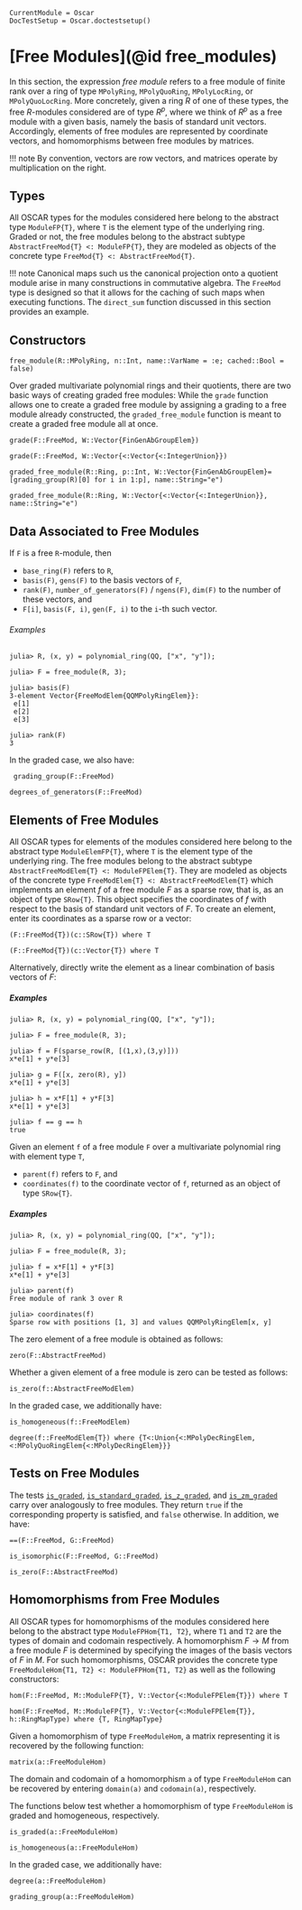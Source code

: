 ```@meta
CurrentModule = Oscar
DocTestSetup = Oscar.doctestsetup()
```

# [Free Modules](@id free_modules)

In this section, the expression *free module*  refers to a free module of finite rank
over a ring of type `MPolyRing`, `MPolyQuoRing`, `MPolyLocRing`, or `MPolyQuoLocRing`.
More concretely, given a ring $R$ of one of these types, the free $R$-modules considered are of
type $R^p$, where we think of $R^p$ as a free module with a given basis, namely the basis of
standard unit vectors. Accordingly, elements of free modules are represented by coordinate vectors,
and homomorphisms between free modules by matrices.

!!! note
    By convention, vectors are row vectors, and matrices operate by multiplication on the right.

## Types

All OSCAR types for the modules considered here belong to the
abstract type `ModuleFP{T}`, where `T` is the element type of the underlying ring.
Graded or not, the free modules belong to the abstract subtype `AbstractFreeMod{T} <: ModuleFP{T}`,
they are modeled as objects of the concrete type `FreeMod{T} <: AbstractFreeMod{T}`.

!!! note
    Canonical maps such us the canonical projection onto a quotient module arise in many 
    constructions in commutative algebra. The `FreeMod` type is designed so that it allows
    for the caching of such maps when executing functions. The `direct_sum` function discussed
    in this section provides an example.

## Constructors

```@docs
free_module(R::MPolyRing, n::Int, name::VarName = :e; cached::Bool = false)
```

Over graded multivariate polynomial rings and their quotients,  there are two basic ways of
creating graded free modules: While the `grade` function allows one to create a graded free module
by assigning a grading to a free module already constructed, the `graded_free_module` function is
meant to create a graded free module all at once.

```@docs
grade(F::FreeMod, W::Vector{FinGenAbGroupElem})
```

```@docs
grade(F::FreeMod, W::Vector{<:Vector{<:IntegerUnion}})
```

```@docs
graded_free_module(R::Ring, p::Int, W::Vector{FinGenAbGroupElem}=[grading_group(R)[0] for i in 1:p], name::String="e")
```

```@docs
graded_free_module(R::Ring, W::Vector{<:Vector{<:IntegerUnion}}, name::String="e")
```

## Data Associated to Free Modules

If `F` is a free `R`-module, then

- `base_ring(F)` refers to `R`,
- `basis(F)`, `gens(F)` to the basis vectors of `F`, 
- `rank(F)`, `number_of_generators(F)` / `ngens(F)`, `dim(F)` to the number of these vectors, and
- `F[i]`, `basis(F, i)`, `gen(F, i)` to the `i`-th such vector.

###### Examples

```jldoctest
julia> R, (x, y) = polynomial_ring(QQ, ["x", "y"]);

julia> F = free_module(R, 3);

julia> basis(F)
3-element Vector{FreeModElem{QQMPolyRingElem}}:
 e[1]
 e[2]
 e[3]

julia> rank(F)
3
```

In the graded case, we also have:

```@docs
 grading_group(F::FreeMod)
```

```@docs
degrees_of_generators(F::FreeMod)
```

## Elements of Free Modules

All OSCAR types for elements of the modules considered here belong
to the abstract type `ModuleElemFP{T}`, where `T` is the element type of the underlying ring.
The free modules belong to the abstract subtype `AbstractFreeModElem{T} <: ModuleFPElem{T}`.
They are modeled as objects of the concrete type `FreeModElem{T} <: AbstractFreeModElem{T}`
which implements an element $f$ of a free module $F$ as a sparse row, that is, as an object of
type `SRow{T}`. This object specifies the coordinates of $f$ with respect to the basis of standard
unit vectors of $F$. To create an element, enter its coordinates as a sparse row or a vector: 

```@julia
(F::FreeMod{T})(c::SRow{T}) where T
```

```@julia
(F::FreeMod{T})(c::Vector{T}) where T
```

Alternatively, directly write the element as a linear combination of basis vectors of $F$:
 
##### Examples

```jldoctest
julia> R, (x, y) = polynomial_ring(QQ, ["x", "y"]);

julia> F = free_module(R, 3);

julia> f = F(sparse_row(R, [(1,x),(3,y)]))
x*e[1] + y*e[3]

julia> g = F([x, zero(R), y])
x*e[1] + y*e[3]

julia> h = x*F[1] + y*F[3]
x*e[1] + y*e[3]

julia> f == g == h
true
```

Given an element `f`  of a free module `F` over a multivariate polynomial ring with element type `T`,
- `parent(f)` refers to `F`, and
- `coordinates(f)` to the coordinate vector of `f`, returned as an object of type `SRow{T}`.

##### Examples

```jldoctest
julia> R, (x, y) = polynomial_ring(QQ, ["x", "y"]);

julia> F = free_module(R, 3);

julia> f = x*F[1] + y*F[3]
x*e[1] + y*e[3]

julia> parent(f)
Free module of rank 3 over R

julia> coordinates(f)
Sparse row with positions [1, 3] and values QQMPolyRingElem[x, y]

```

The zero element of a free module is obtained as follows:

```@docs
zero(F::AbstractFreeMod)
```

Whether a given element of a free module is zero can be tested as follows:

```@docs
is_zero(f::AbstractFreeModElem)
```

In the graded case, we additionally have:

```@docs
is_homogeneous(f::FreeModElem)
```

```@docs
degree(f::FreeModElem{T}) where {T<:Union{<:MPolyDecRingElem, <:MPolyQuoRingElem{<:MPolyDecRingElem}}}
```


## Tests on Free Modules

The tests [`is_graded`](@ref), [`is_standard_graded`](@ref), [`is_z_graded`](@ref),
and [`is_zm_graded`](@ref) carry over analogously to free modules. They return `true` if the
corresponding property is satisfied, and `false` otherwise. In addition, we have:

```@docs
==(F::FreeMod, G::FreeMod)
```

```@docs
is_isomorphic(F::FreeMod, G::FreeMod)
```

```@docs
is_zero(F::AbstractFreeMod)
```

## Homomorphisms from Free Modules

All OSCAR types for homomorphisms of the modules considered here belong
to the abstract type `ModuleFPHom{T1, T2}`, where `T1` and `T2` are the types of domain and codomain respectively.
A homomorphism $F\to M$ from a free module $F$ is determined by specifying the images
of the basis vectors of $F$ in $M$. For such homomorphisms, OSCAR provides the concrete type
`FreeModuleHom{T1, T2} <: ModuleFPHom{T1, T2}` as well as the following constructors:

```@docs
hom(F::FreeMod, M::ModuleFP{T}, V::Vector{<:ModuleFPElem{T}}) where T 
```

```@docs
hom(F::FreeMod, M::ModuleFP{T}, V::Vector{<:ModuleFPElem{T}}, h::RingMapType) where {T, RingMapType}
```

Given a homomorphism of type `FreeModuleHom`, a matrix representing it
is recovered by the following function:

```@docs
matrix(a::FreeModuleHom)
```

The domain and codomain of a homomorphism `a`  of type `FreeModuleHom` can be
recovered by entering `domain(a)` and `codomain(a)`, respectively.

The functions below test whether a homomorphism of type
`FreeModuleHom` is graded and homogeneous, respectively.

```@docs
is_graded(a::FreeModuleHom)
```

```@docs
is_homogeneous(a::FreeModuleHom)
```

In the graded case, we additionally have:

```@docs
degree(a::FreeModuleHom)
```

```@docs
grading_group(a::FreeModuleHom)
```


